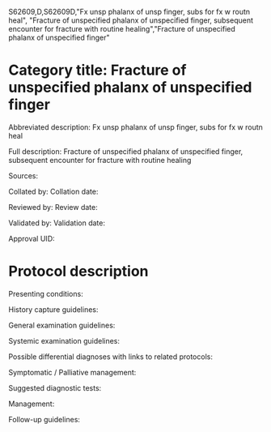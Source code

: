 S62609,D,S62609D,"Fx unsp phalanx of unsp finger, subs for fx w routn heal", "Fracture of unspecified phalanx of unspecified finger, subsequent encounter for fracture with routine healing","Fracture of unspecified phalanx of unspecified finger"
# Category title: Fracture of unspecified phalanx of unspecified finger

Abbreviated description: Fx unsp phalanx of unsp finger, subs for fx w routn heal

Full description: Fracture of unspecified phalanx of unspecified finger, subsequent encounter for fracture with routine healing

Sources:

Collated by:
Collation date:

Reviewed by:
Review date:

Validated by:
Validation date:

Approval UID:

# Protocol description

Presenting conditions:

History capture guidelines:

General examination guidelines:

Systemic examination guidelines:

Possible differential diagnoses with links to related protocols:

Symptomatic / Palliative management:

Suggested diagnostic tests:

Management:

Follow-up guidelines:
